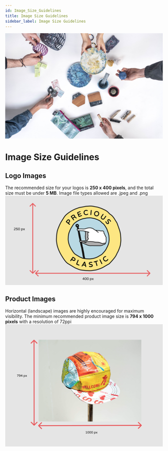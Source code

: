 ```yaml
---
id: Image_Size_Guidelines
title: Image Size Guidelines
sidebar_label: Image Size Guidelines
---
```


<style>
:root {
  --highlight: #f7b77b;
  --hover: #f7b77b;
}
</style>

 <img src="../assets/Business/imagesize.jpg" />

# Image Size Guidelines 

## Logo Images

The recommended size for your logos is **250 x 400 pixels**, and the total size must be under **5 MB**. Image file types allowed are .jpeg and .png
 <img src="../assets/Business/logo.png" />


## Product Images

Horizontal (landscape) images are highly encouraged for maximum visibility. The minimum recommended product image size is **794 x 1000 pixels** with a resolution of 72ppi 
 <img src="../assets/Business/product.png" />


